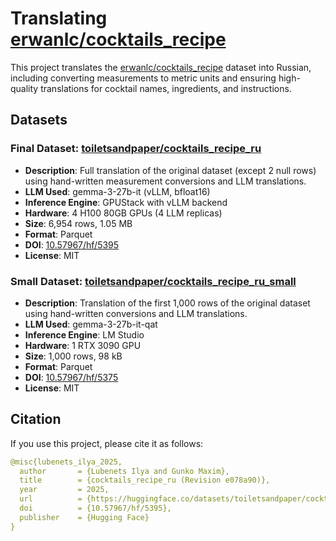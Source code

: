 # Translating [erwanlc/cocktails_recipe](https://huggingface.co/datasets/erwanlc/cocktails_recipe)

This project translates the [erwanlc/cocktails_recipe](https://huggingface.co/datasets/erwanlc/cocktails_recipe) dataset into Russian, including converting measurements to metric units and ensuring high-quality translations for cocktail names, ingredients, and instructions.

## Datasets

### Final Dataset: [toiletsandpaper/cocktails_recipe_ru](https://huggingface.co/datasets/toiletsandpaper/cocktails_recipe_ru)

- **Description**: Full translation of the original dataset (except 2 null rows) using hand-written measurement conversions and LLM translations.
- **LLM Used**: gemma-3-27b-it (vLLM, bfloat16)
- **Inference Engine**: GPUStack with vLLM backend
- **Hardware**: 4 H100 80GB GPUs (4 LLM replicas)
- **Size**: 6,954 rows, 1.05 MB
- **Format**: Parquet
- **DOI**: [10.57967/hf/5395](https://doi.org/10.57967/hf/5395)
- **License**: MIT

### Small Dataset: [toiletsandpaper/cocktails_recipe_ru_small](https://huggingface.co/datasets/toiletsandpaper/cocktails_recipe_ru_small)

- **Description**: Translation of the first 1,000 rows of the original dataset using hand-written conversions and LLM translations.
- **LLM Used**: gemma-3-27b-it-qat
- **Inference Engine**: LM Studio
- **Hardware**: 1 RTX 3090 GPU
- **Size**: 1,000 rows, 98 kB
- **Format**: Parquet
- **DOI**: [10.57967/hf/5375](https://doi.org/10.57967/hf/5375)
- **License**: MIT

## Citation

If you use this project, please cite it as follows:

```yaml
@misc{lubenets_ilya_2025,
  author       = {Lubenets Ilya and Gunko Maxim},
  title        = {cocktails_recipe_ru (Revision e078a90)},
  year         = 2025,
  url          = {https://huggingface.co/datasets/toiletsandpaper/cocktails_recipe_ru},
  doi          = {10.57967/hf/5395},
  publisher    = {Hugging Face}
}
